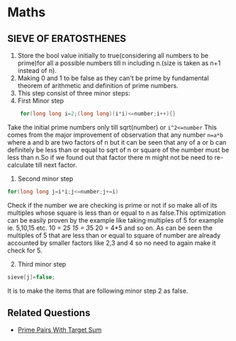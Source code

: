 # Maths

## SIEVE OF ERATOSTHENES

1. Store the bool value initially to true(considering all numbers to be prime)for all a possible numbers till n including n.(size is taken as n+1 instead of n).
2. Making 0 and 1 to be false as they can't be prime by fundamental theorem of arithmetic and definition of prime numbers.
3. This step consist of three minor steps:
1. First Minor step
```cpp
    for(long long i=2;(long long)(i*i)<=number;i++){}
```

Take the initial prime numbers only till sqrt(number) or ``i^2<=number``
This comes from the major improvement of observation that any number
``n=a*b`` where a and b are two factors of n but it can be seen that any
of a or b can definitely be less than or equal to sqrt of n or square
of the number must be less than n.So if we found out that factor there m
might not be need to re-calculate till next factor.

1. Second minor step

```cpp
for(long long j=i*i;j<=number;j+=i)
```

Check if the number we are checking is prime or not if so make all of
its multiples whose square is less than or equal to n as false.This
optimization can be easily proven by the example like
taking multiples of 5 for example ie. 5,10,15 etc.
10 = 2*5
15 = 3*5
20 = 4*5
and so on.
As can be seen the multiples of 5 that are less than or equal to square
of number are already accounted by smaller factors like 2,3 and 4
so no need to again make it check for 5.

2. Third minor step

```cpp
sieve[j]=false;
```

It is to make the items that are following minor step 2
as false.

## Related Questions

- [Prime Pairs With Target Sum](../../problem-2761/Notes.md)